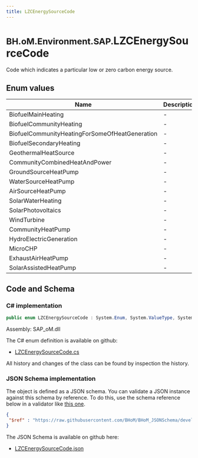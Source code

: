 ```yaml
---
title: LZCEnergySourceCode
---
```


# <small>BH.oM.Environment.SAP.</small>**LZCEnergySourceCode**

Code which indicates a particular low or zero carbon energy source.

## Enum values

| Name            | Description                                                    |
|-----------------|----------------------------------------------------------------|
| BiofuelMainHeating |  -  |
| BiofuelCommunityHeating |  -  |
| BiofuelCommunityHeatingForSomeOfHeatGeneration |  -  |
| BiofuelSecondaryHeating |  -  |
| GeothermalHeatSource |  -  |
| CommunityCombinedHeatAndPower |  -  |
| GroundSourceHeatPump |  -  |
| WaterSourceHeatPump |  -  |
| AirSourceHeatPump |  -  |
| SolarWaterHeating |  -  |
| SolarPhotovoltaics |  -  |
| WindTurbine |  -  |
| CommunityHeatPump |  -  |
| HydroElectricGeneration |  -  |
| MicroCHP |  -  |
| ExhaustAirHeatPump |  -  |
| SolarAssistedHeatPump |  -  |


## Code and Schema

### C# implementation

``` C# title="C#"
public enum LZCEnergySourceCode : System.Enum, System.ValueType, System.IComparable, System.ISpanFormattable, System.IFormattable, System.IConvertible
```

Assembly: SAP_oM.dll

The C# enum definition is available on github:

- [LZCEnergySourceCode.cs](https://github.com/BHoM/SAP_Toolkit/blob/develop/SAP_oM/Enums\LZCEnergySourceCode.cs)

All history and changes of the class can be found by inspection the history.
### JSON Schema implementation

The object is defined as a JSON schema. You can validate a JSON instance against this schema by reference. To do this, use the schema reference below in a validator like [this one](https://www.jsonschemavalidator.net/).

``` json title="JSON Schema"
{
 "$ref" : "https://raw.githubusercontent.com/BHoM/BHoM_JSONSchema/develop/SAP_oM/SAP/LZCEnergySourceCode.json"
}
```

The JSON Schema is available on github here:

- [LZCEnergySourceCode.json](https://github.com/BHoM/BHoM_JSONSchema/blob/develop/SAP_oM/SAP/LZCEnergySourceCode.json)

